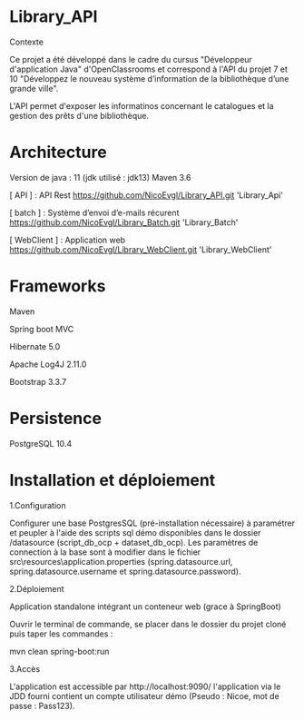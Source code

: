 # Library_API

Contexte

Ce projet a été développé dans le cadre du cursus "Développeur d'application Java" d'OpenClassrooms et correspond à l'API du projet 7 et 10 "Développez le nouveau système d’information de la bibliothèque d’une grande ville". 

L'API permet d'exposer les informatinos concernant le catalogues et la gestion des prêts d'une bibliothèque.

# Architecture

Version de java : 11 (jdk utilisé : jdk13) 
Maven 3.6 

[ API ] : API Rest https://github.com/NicoEvgl/Library_API.git 'Library_Api'

[ batch ] : Système d’envoi d’e-mails récurent https://github.com/NicoEvgl/Library_Batch.git 'Library_Batch'

[ WebClient ] : Application web https://github.com/NicoEvgl/Library_WebClient.git 'Library_WebClient'

# Frameworks

Maven

Spring boot MVC

Hibernate 5.0

Apache Log4J 2.11.0

Bootstrap 3.3.7

# Persistence

PostgreSQL 10.4

# Installation et déploiement

1.Configuration

Configurer une base PostgresSQL (pré-installation nécessaire) à paramétrer et peupler à l'aide des scripts sql démo disponibles dans le dossier /datasource (script_db_ocp + dataset_db_ocp). 
Les paramètres de connection à la base sont à modifier dans le fichier src\resources\application.properties (spring.datasource.url, spring.datasource.username et spring.datasource.password).

2.Déploiement

Application standalone intégrant un conteneur web (grace à SpringBoot)

Ouvrir le terminal de commande, se placer dans le dossier du projet cloné puis taper les commandes :

mvn clean spring-boot:run

3.Accès

L'application est accessible par http://localhost:9090/ l'application via le JDD fourni contient un compte utilisateur démo (Pseudo : Nicoe, mot de passe : Pass123).
